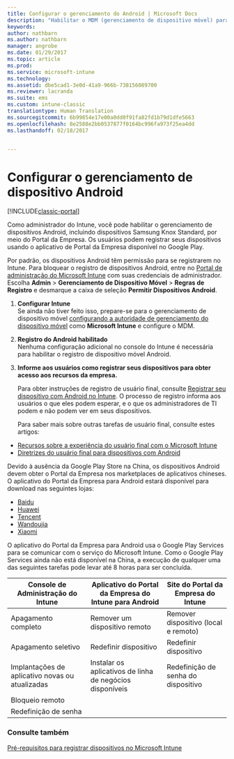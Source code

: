 ```yaml
---
title: Configurar o gerenciamento do Android | Microsoft Docs
description: "Habilitar o MDM (gerenciamento de dispositivo móvel) para dispositivos Android e KNOX Standard com o Microsoft Intune."
keywords: 
author: nathbarn
ms.author: nathbarn
manager: angrobe
ms.date: 01/29/2017
ms.topic: article
ms.prod: 
ms.service: microsoft-intune
ms.technology: 
ms.assetid: dbe5cad1-3e0d-41a9-966b-738156089700
ms.reviewer: lacranda
ms.suite: ems
ms.custom: intune-classic
translationtype: Human Translation
ms.sourcegitcommit: 6b99854e17e00a0dd0f91fa82fd1b79d1dfe5663
ms.openlocfilehash: 8e2588e2bb0537877f0164bc996fa973f25ea4dd
ms.lasthandoff: 02/18/2017


---
```


# <a name="set-up-android-device-management"></a>Configurar o gerenciamento de dispositivo Android

[!INCLUDE[classic-portal](../includes/classic-portal.md)]

Como administrador do Intune, você pode habilitar o gerenciamento de dispositivos Android, incluindo dispositivos Samsung Knox Standard, por meio do Portal da Empresa. Os usuários podem registrar seus dispositivos usando o aplicativo de Portal da Empresa disponível no Google Play.

Por padrão, os dispositivos Android têm permissão para se registrarem no Intune. Para bloquear o registro de dispositivos Android, entre no [Portal de administração do Microsoft Intune](http://manage.microsoft.com) com suas credenciais de administrador. Escolha **Admin** > **Gerenciamento de Dispositivo Móvel** > **Regras de Registro** e desmarque a caixa de seleção **Permitir Dispositivos Android**.

1.  **Configurar Intune**<br>
    Se ainda não tiver feito isso, prepare-se para o gerenciamento de dispositivo móvel [configurando a autoridade de gerenciamento do dispositivo móvel](prerequisites-for-enrollment.md#step-2-set-mdm-authority) como **Microsoft Intune** e configure o MDM.

2.  **Registro do Android habilitado**<br>
    Nenhuma configuração adicional no console do Intune é necessária para habilitar o registro de dispositivo móvel Android.

3.  **Informe aos usuários como registrar seus dispositivos para obter acesso aos recursos da empresa.**

    Para obter instruções de registro de usuário final, consulte [Registrar seu dispositivo com Android no Intune](../enduser/enroll-your-device-in-intune-android.md). O processo de registro informa aos usuários o que eles podem esperar, e o que os administradores de TI podem e não podem ver em seus dispositivos.

    Para saber mais sobre outras tarefas de usuário final, consulte estes artigos:
  - [Recursos sobre a experiência do usuário final com o Microsoft Intune](how-to-educate-your-end-users-about-microsoft-intune.md)
  - [Diretrizes do usuário final para dispositivos com Android](../enduser/using-your-android-device-with-intune.md)

Devido à ausência da Google Play Store na China, os dispositivos Android devem obter o Portal da Empresa nos marketplaces de aplicativos chineses. O aplicativo do Portal da Empresa para Android estará disponível para download nas seguintes lojas:
* [Baidu](https://go.microsoft.com/fwlink/?linkid=836946)
* [Huawei](https://go.microsoft.com/fwlink/?linkid=836948)
* [Tencent](https://go.microsoft.com/fwlink/?linkid=836949)
* [Wandoujia](https://go.microsoft.com/fwlink/?linkid=836950)
* [Xiaomi](https://go.microsoft.com/fwlink/?linkid=836947)

O aplicativo do Portal da Empresa para Android usa o Google Play Services para se comunicar com o serviço do Microsoft Intune. Como o Google Play Services ainda não está disponível na China, a execução de qualquer uma das seguintes tarefas pode levar até 8 horas para ser concluída. 

|Console de Administração do Intune| Aplicativo do Portal da Empresa do Intune para Android |Site do Portal da Empresa do Intune|   
|---|---|---|
|Apagamento completo| Remover um dispositivo remoto| Remover dispositivo (local e remoto)|
|Apagamento seletivo| Redefinir dispositivo| Redefinir dispositivo|
|Implantações de aplicativo novas ou atualizadas| Instalar os aplicativos de linha de negócios disponíveis| Redefinição de senha do dispositivo|
|Bloqueio remoto|||
|Redefinição de senha|||

### <a name="see-also"></a>Consulte também
[Pré-requisitos para registrar dispositivos no Microsoft Intune](prerequisites-for-enrollment.md)

